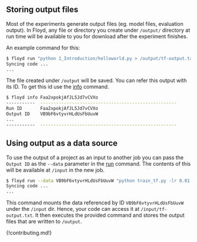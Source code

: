 ## Storing output files

Most of the experiments generate output files (eg. model files, evaluation output). In Floyd, any file 
or directory you create under `/output/` directory at run time will be available 
to you for download after the experiment finishes.

An example command for this:

```bash
$ floyd run "python 1_Introduction/helloworld.py > /output/tf-output.txt"
Syncing code ...
...
```

The file created under `/output` will be saved. You can refer this output with its 
ID. To get this id use the [info](../commands/info.md) command.

```bash
$ floyd info Faa2xpokjAfJL5Jd7vCVXo
-----------  ----------------------------------------------------
Run ID       Faa2xpokjAfJL5Jd7vCVXo
Output ID    VB9bF6vtyvrHLdUsFbUuvW
...
-----------  ----------------------------------------------------
```

## Using output as a data source

To use the output of a project as an input to another job you can pass the 
`Output ID` as the `--data` parameter in the [run](../commands/run.md) command.
The contents of this will be available at `/input` in the new job.

```bash
$ floyd run --data VB9bF6vtyvrHLdUsFbUuvW "python train_tf.py -lr 0.01 -output /output/model.bin"
Syncing code ...
...
```

This command mounts the data referenced by ID `VB9bF6vtyvrHLdUsFbUuvW ` under the `/input` dir. Hence, 
your code can access it at `/input/tf-output.txt`. It then executes the provided command and 
stores the output files that are written to `/output`.

{!contributing.md!}

